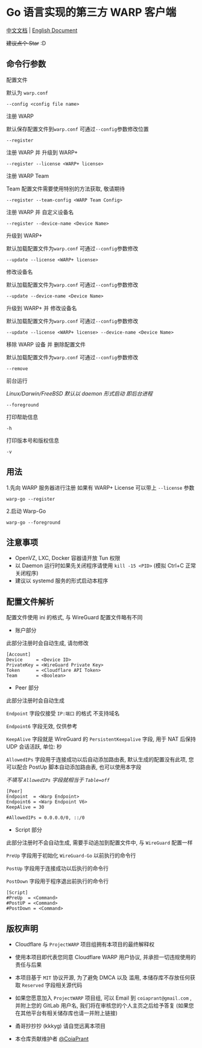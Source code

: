 # Go 语言实现的第三方 WARP 客户端

[中文文档](https://gitlab.com/ProjectWARP/warp-go/-/blob/master/README.zh_CN.md) | [English Document](https://gitlab.com/ProjectWARP/warp-go/-/blob/master/README.md)

~~建议点个 Star~~ :D

## 命令行参数

配置文件

默认为 `warp.conf`

```
--config <config file name>
```

注册 WARP

默认保存配置文件到`warp.conf` 可通过`--config`参数修改位置

```
--register
```

注册 WARP 并 升级到 WARP+

```
--register --license <WARP+ license>
```

注册 WARP Team

Team 配置文件需要使用特别的方法获取, 敬请期待

```
--register --team-config <WARP Team Config>
```

注册 WARP 并 自定义设备名

```
--register --device-name <Device Name>
```

升级到 WARP+

默认加载配置文件为`warp.conf` 可通过`--config`参数修改

```
--update --license <WARP+ license>
```

修改设备名

默认加载配置文件为`warp.conf` 可通过`--config`参数修改

```
--update --device-name <Device Name>
```

升级到 WARP+ 并 修改设备名

默认加载配置文件为`warp.conf` 可通过`--config`参数修改

```
--update --license <WARP+ license> --device-name <Device Name>
```

移除 WARP 设备 并 删除配置文件

默认加载配置文件为`warp.conf` 可通过`--config`参数修改

```
--remove
```

前台运行

_Linux/Darwin/FreeBSD 默认以 daemon 形式启动 即后台进程_

```
--foreground
```

打印帮助信息

```
-h
```

打印版本号和版权信息

```
-v
```

## 用法

1.先向 WARP 服务器进行注册 如果有 WARP+ License 可以带上 `--license` 参数

```
warp-go --register
```

2.启动 Warp-Go

```
warp-go --foreground
```

## 注意事项

- OpenVZ, LXC, Docker 容器请开放 Tun 权限
- 以 Daemon 运行时如果先关闭程序请使用 `kill -15 <PID>` (模拟 Ctrl+C 正常关闭程序)
- 建议以 systemd 服务的形式启动本程序

## 配置文件解析

配置文件使用 ini 的格式, 与 WireGuard 配置文件略有不同

- 账户部分

此部分注册时会自动生成, 请勿修改

```
[Account]
Device     = <Device ID>
PrivateKey = <WireGuard Private Key>
Token      = <Cloudflare API Token>
Team       = <Boolean>
```

- Peer 部分

此部分注册时会自动生成

`Endpoint` 字段仅接受 `IP:端口` 的格式 不支持域名

`Endpoint6` 字段无效, 仅供参考

`KeepAlive` 字段就是 WireGuard 的 `PersistentKeepalive` 字段, 用于 NAT 后保持 UDP 会话活跃, 单位: 秒

`AllowedIPs` 字段用于连接成功以后自动添加路由表, 默认生成的配置没有此项, 您可以配合 PostUp 脚本自动添加路由表, 也可以使用本字段

_不填写 `AllowedIPs` 字段就相当于 `Table=off`_

```
[Peer]
Endpoint  = <Warp Endpoint>
Endpoint6 = <Warp Endpoint V6>
KeepAlive = 30

#AllowedIPs = 0.0.0.0/0, ::/0
```

- Script 部分

此部分注册时不会自动生成, 需要手动追加到配置文件中, 与 `WireGuard` 配置一样

`PreUp` 字段用于初始化 `WireGuard-Go` 以前执行的命令行

`PostUp` 字段用于连接成功以后执行的命令行

`PostDown` 字段用于程序退出前执行的命令行

```
[Script]
#PreUp  = <Command>
#PostUP = <Command>
#PostDown = <Command>
```

## 版权声明

- Cloudflare 与 `ProjectWARP` 项目组拥有本项目的最终解释权
- 使用本项目即代表您同意 Cloudflare WARP 用户协议, 并承担一切违规使用的责任与后果
- 本项目基于 `MIT` 协议开源, 为了避免 DMCA 以及 滥用, 本储存库不存放任何获取 `Reserved` 字段相关源代码
- 如果您愿意加入 `ProjectWARP` 项目组, 可以 Email 到 `coiaprant@gmail.com` , 并附上您的 GitLab 用户名, 我们将在审核您的个人主页之后给予答复 (如果您在其他平台有相关储存库也请一并附上链接)
- 甬哥抄抄抄 (kkkyg) 请自觉远离本项目

- 本仓库贡献维护者 [@CoiaPrant](https://gitlab.com/CoiaPrant)
